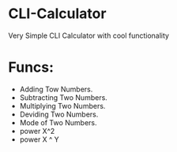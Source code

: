# CLI-Calculator
Very Simple CLI Calculator with cool functionality

# Funcs:
  * Adding Tow Numbers.
  * Subtracting Two Numbers.
  * Multiplying Two Numbers.
  * Deviding Two Numbers.
  * Mode of Two Numbers.
  * power X^2
  * power X ^ Y
